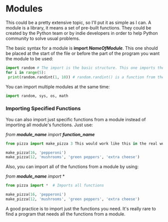 # Modules

This could be a pretty extensive topic, so I'll put it as simple as I can. A module is a library, it means a set of pre-built functions. They could be created by the Python team or by indie developers in order to help Python community to solve usual problems.

The basic syntax for a module is **import *NameOfModule***. This one should be placed at the start of the file or before the part of the program you want the module to be used:

~~~python
import random # The import is the basic structure. This one imports the random module so you can use its functions to create random numbers, order lists or strings randomly among other useful functions
for i in range(5):
 print(random.randint(1, 10)) # random.randint() is a function from the random module. It takes a random integer between the specified range
~~~

You can import multiple modules at the same time:

~~~python 
import random, sys, os, math
~~~

### Importing Specified Functions

You can also import just specific functions from a module instead of importing all module's functions. Just use:

*from **module_name** import **function_name***

~~~python
from pizza import make_pizza 3 This would work like this in the real world. You just import a function so you don't have to create it from scratch and use it, that's it

make_pizza(16, 'pepperoni')
make_pizza(12, 'mushrooms', 'green peppers', 'extra cheese')
~~~

Also, you can import all of the functions from a module by using:

*from **module_name** import* * 

~~~python
from pizza import *  # Imports all functions

make_pizza(16, 'pepperoni')
make_pizza(12, 'mushrooms', 'green peppers', 'extra cheese')
~~~

A good practice is to import just the functions you need. It's really rare to find a program that needs all the functions from a module.
